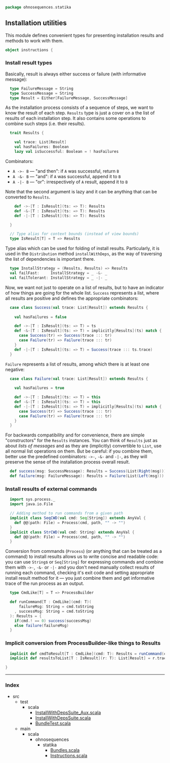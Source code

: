 
```scala
package ohnosequences.statika
```


## Installation utilities

This module defines convenient types for presenting installation results and methods to work with
them.


```scala
object instructions {
```

 ### Install result types

 Basically, result is always either success or failure (with informative message):


```scala
  type FailureMessage = String
  type SuccessMessage = String
  type Result = Either[FailureMessage, SuccessMessage]
```

 As the installation process consists of a sequence of steps, we want to know the result of
 each step. `Results` type is just a cover on a the list of results of each installation
 step. It also contains some operations to combine such steps (i.e. their results).


```scala
  trait Results {

    val trace: List[Result]
    val hasFailures: Boolean
    lazy val isSuccessful: Boolean = ! hasFailures
```

 Combinators:
 * `A ->- B` — "and then": if `A` was successful, return `B`
 * `A -&- B` — "and": if `A` was successful, append it to `B`
 * `A -|- B` — "or": irrespectively of `A` result, append it to `B`

 Note that the second argument is lazy and it can be anything that can be converted to
 `Results`.


```scala
    def ->-[T : IsResult](ts: => T): Results
    def -&-[T : IsResult](ts: => T): Results
    def -|-[T : IsResult](ts: => T): Results

  }

  // Type alias for context bounds (instead of view bounds)
  type IsResult[T] = T => Results
```

 Type alias which can be used for folding of install results. Particularly, it is used in the
 `Distribution` method `installWithDeps`, as the way of traversing the list of dependencies is
 important there.


```scala
  type InstallStrategy = (Results, Results) => Results
  val failFast:     InstallStrategy = _ -&- _
  val failTolerant: InstallStrategy = _ -|- _
```

 Now, we want not just to operate on a list of results, but to have an indicator of how things
 are going for the whole list. `Success` represents a list, where all results are positive and
 defines the appropriate combinators:


```scala
  case class Success(val trace: List[Result]) extends Results {
    
    val hasFailures = false

    def ->-[T : IsResult](ts: => T) = ts
    def -&-[T : IsResult](ts: => T) = implicitly[Results](ts) match {
      case Success(tr) => Success(trace ::: tr)
      case Failure(tr) => Failure(trace ::: tr)
    }
    def -|-[T : IsResult](ts: => T) = Success(trace ::: ts.trace)
  }
```

`Failure` represents a list of results, among which there is at least one negative:

```scala
  case class Failure(val trace: List[Result]) extends Results {
    
    val hasFailures = true

    def ->-[T : IsResult](ts: => T) = this
    def -&-[T : IsResult](ts: => T) = this
    def -|-[T : IsResult](ts: => T) = implicitly[Results](ts) match {
      case Success(tr) => Success(trace ::: tr)
      case Failure(tr) => Failure(trace ::: tr)
    }
  }
```

 For backwards compatibility and for convenience, there are simple "constructors" for the
 `Results` instances. You can think of `Results` just as about _lists of
 messages_ and as they are (implicitly) convertible to `List`, use all normal list operations
 on them. But be careful: if you combine them, better use the predefined combinators: `->-`,
 `-&-` and `-|-`, as they will preserve the sense of the installation process overall result.


```scala
  def success(msg: SuccessMessage): Results = Success(List(Right(msg)))
  def failure(msg: FailureMessage): Results = Failure(List(Left(msg)))
```

### Install results of external commands

```scala
  import sys.process._
  import java.io.File

  // Adding method to run commands from a given path
  implicit class SeqCWD(val cmd: Seq[String]) extends AnyVal {
    def @@(path: File) = Process(cmd, path, "" -> "")
  }
  implicit class StrCWD(val cmd: String) extends AnyVal {
    def @@(path: File) = Process(cmd, path, "" -> "")
  }
```

 Conversion from commands (`Process`) (or anything that can be treated as a command) to install
 results allows us to write concise and readable code: you can use `String`s or `Seq[String]`
 for expressing commands and combine them with `->-`, `-&-` or `-|-` and you don't need
 manually collect results of running each command, checking it's exit code and setting
 appropriate install result method for it — you just combine them and get informative trace of
 the run process as an output.


```scala
  type CmdLike[T] = T => ProcessBuilder

  def runCommand[T : CmdLike](cmd: T)(
      failureMsg: String = cmd.toString
    , successMsg: String = cmd.toString
  ): Results = {
    if(cmd.! == 0) success(successMsg)
    else failure(failureMsg)
  }
```

### Implicit conversion from ProcessBuilder-like things to Results

```scala
  implicit def cmdToResult[T : CmdLike](cmd: T): Results = runCommand(cmd)()
  implicit def resultsToList[T : IsResult](r: T): List[Result] = r.trace

}

```


------

### Index

+ src
  + test
    + scala
      + [InstallWithDepsSuite_Aux.scala][test/scala/InstallWithDepsSuite_Aux.scala]
      + [InstallWithDepsSuite.scala][test/scala/InstallWithDepsSuite.scala]
      + [BundleTest.scala][test/scala/BundleTest.scala]
  + main
    + scala
      + ohnosequences
        + statika
          + [Bundles.scala][main/scala/ohnosequences/statika/Bundles.scala]
          + [Instructions.scala][main/scala/ohnosequences/statika/Instructions.scala]

[test/scala/InstallWithDepsSuite_Aux.scala]: ../../../../test/scala/InstallWithDepsSuite_Aux.scala.md
[test/scala/InstallWithDepsSuite.scala]: ../../../../test/scala/InstallWithDepsSuite.scala.md
[test/scala/BundleTest.scala]: ../../../../test/scala/BundleTest.scala.md
[main/scala/ohnosequences/statika/Bundles.scala]: Bundles.scala.md
[main/scala/ohnosequences/statika/Instructions.scala]: Instructions.scala.md